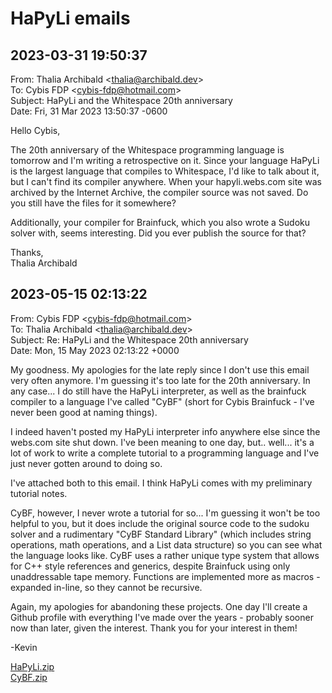 # HaPyLi emails

## 2023-03-31 19:50:37

From: Thalia Archibald \<thalia@archibald.dev>  
To: Cybis FDP \<cybis-fdp@hotmail.com>  
Subject: HaPyLi and the Whitespace 20th anniversary  
Date: Fri, 31 Mar 2023 13:50:37 -0600

Hello Cybis,

The 20th anniversary of the Whitespace programming language is tomorrow and I'm writing a retrospective on it. Since your language HaPyLi is the largest language that compiles to Whitespace, I'd like to talk about it, but I can't find its compiler anywhere. When your hapyli.webs.com site was archived by the Internet Archive, the compiler source was not saved. Do you still have the files for it somewhere?

Additionally, your compiler for Brainfuck, which you also wrote a Sudoku solver with, seems interesting. Did you ever publish the source for that?

Thanks,  
Thalia Archibald

## 2023-05-15 02:13:22

From: Cybis FDP \<cybis-fdp@hotmail.com>  
To: Thalia Archibald \<thalia@archibald.dev>  
Subject: Re: HaPyLi and the Whitespace 20th anniversary  
Date: Mon, 15 May 2023 02:13:22 +0000

My goodness. My apologies for the late reply since I don't use this email very often anymore. I'm guessing it's too late for the 20th anniversary. In any case... I do still have the HaPyLi interpreter, as well as the brainfuck compiler to a language I've called "CyBF" (short for Cybis Brainfuck - I've never been good at naming things).

I indeed haven't posted my HaPyLi interpreter info anywhere else since the webs.com site shut down. I've been meaning to one day, but.. well... it's a lot of work to write a complete tutorial to a programming language and I've just never gotten around to doing so.

I've attached both to this email. I think HaPyLi comes with my preliminary tutorial notes.

CyBF, however, I never wrote a tutorial for so... I'm guessing it won't be too helpful to you, but it does include the original source code to the sudoku solver and a rudimentary "CyBF Standard Library" (which includes string operations, math operations, and a List data structure) so you can see what the language looks like. CyBF uses a rather unique type system that allows for C++ style references and generics, despite Brainfuck using only unaddressable tape memory. Functions are implemented more as macros - expanded in-line, so they cannot be recursive.

Again, my apologies for abandoning these projects. One day I'll create a Github profile with everything I've made over the years - probably sooner now than later, given the interest. Thank you for your interest in them!

-Kevin

[HaPyLi.zip](HaPyLi.zip)  
[CyBF.zip](CyBF.zip)
